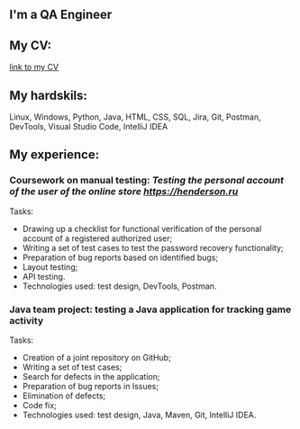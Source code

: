 ## I'm a QA Engineer
## My CV: 
[link to my CV](https://docs.google.com/document/d/1fs6OZGODtcUvfS7ZNXZ0FL4qKCQaIqNzG7OoObw8g2Q/edit?usp=sharing)
## My hardskils:
Linux, Windows, Python, Java, HTML, CSS, SQL, Jira, Git, Postman, DevTools,  Visual Studio Code, IntelliJ IDEA
## My experience:
### Coursework on manual testing: *Testing the personal account of the user of the online store https://henderson.ru*
Tasks:
- Drawing up a checklist for functional verification of the personal account of a registered authorized user;
- Writing a set of test cases to test the password recovery functionality;
- Preparation of bug reports based on identified bugs;
- Layout testing;
- API testing.
- Technologies used: test design, DevTools, Postman.

### Java team project: testing a Java application for tracking game activity
Tasks:
- Creation of a joint repository on GitHub;
- Writing a set of test cases;
- Search for defects in the application;
- Preparation of bug reports in Issues;
- Elimination of defects;
- Code fix;
- Technologies used: test design, Java, Maven, Git, IntelliJ IDEA.